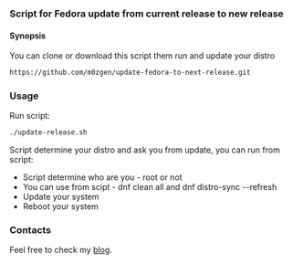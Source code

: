 ### Script for Fedora update from current release to new release

#### Synopsis

You can clone or download this script them run and update your distro

```bash
https://github.com/m0zgen/update-fedora-to-next-release.git
```

### Usage

Run script:
```bash
./update-release.sh
```

Script determine your distro and ask you from update, you can run from script:
* Script determine who are you - root or not
* You can use from scipt - dnf clean all and dnf distro-sync --refresh
* Update your system
* Reboot your system

### Contacts

Feel free to check my [blog](https://sys-adm.in).